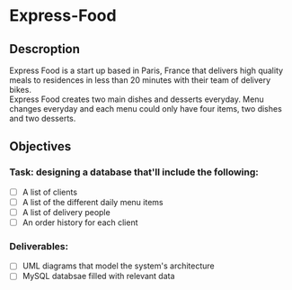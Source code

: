 # Express-Food  
## Descroption
Express Food is a start up based in Paris, France that delivers high quality meals to residences in less than 20 minutes with their team of delivery bikes.  
Express Food creates two main dishes and desserts everyday. Menu changes everyday and each menu could only have four items, two dishes and two desserts.  
## Objectives  
### Task: designing a database that'll include the following:
- [ ] A list of clients
- [ ] A list of the different daily menu items
- [ ] A list of delivery people
- [ ] An order history for each client  

### Deliverables:
- [ ] UML diagrams that model the system's architecture
- [ ] MySQL databsae filled with relevant data
